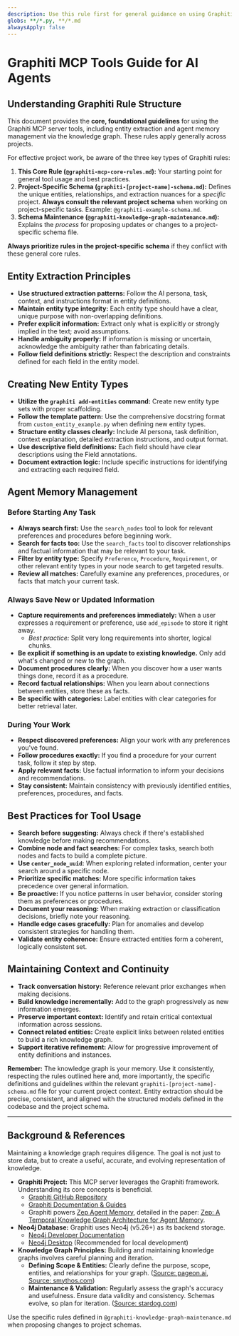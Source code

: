 ```yaml
---
description: Use this rule first for general guidance on using Graphiti MCP server tools (entity extraction, memory). It explains the overall rule structure and links to project-specific schemas and maintenance procedures.
globs: **/*.py, **/*.md
alwaysApply: false
---
```


# Graphiti MCP Tools Guide for AI Agents

## Understanding Graphiti Rule Structure

This document provides the **core, foundational guidelines** for using the Graphiti MCP server tools, including entity extraction and agent memory management via the knowledge graph. These rules apply generally across projects.

For effective project work, be aware of the three key types of Graphiti rules:

1.  **This Core Rule (`@graphiti-mcp-core-rules.md`):** Your starting point for general tool usage and best practices.
2.  **Project-Specific Schema (`graphiti-[project-name]-schema.md`):** Defines the unique entities, relationships, and extraction nuances for a *specific* project. **Always consult the relevant project schema** when working on project-specific tasks. Example: `@graphiti-example-schema.md`.
3.  **Schema Maintenance (`@graphiti-knowledge-graph-maintenance.md`):** Explains the *process* for proposing updates or changes to a project-specific schema file.

**Always prioritize rules in the project-specific schema** if they conflict with these general core rules.

## Entity Extraction Principles

- **Use structured extraction patterns:** Follow the AI persona, task, context, and instructions format in entity definitions.
- **Maintain entity type integrity:** Each entity type should have a clear, unique purpose with non-overlapping definitions.
- **Prefer explicit information:** Extract only what is explicitly or strongly implied in the text; avoid assumptions.
- **Handle ambiguity properly:** If information is missing or uncertain, acknowledge the ambiguity rather than fabricating details.
- **Follow field definitions strictly:** Respect the description and constraints defined for each field in the entity model.

## Creating New Entity Types

- **Utilize the `graphiti add-entities` command:** Create new entity type sets with proper scaffolding.
- **Follow the template pattern:** Use the comprehensive docstring format from `custom_entity_example.py` when defining new entity types.
- **Structure entity classes clearly:** Include AI persona, task definition, context explanation, detailed extraction instructions, and output format.
- **Use descriptive field definitions:** Each field should have clear descriptions using the Field annotations.
- **Document extraction logic:** Include specific instructions for identifying and extracting each required field.

## Agent Memory Management

### Before Starting Any Task

- **Always search first:** Use the `search_nodes` tool to look for relevant preferences and procedures before beginning work.
- **Search for facts too:** Use the `search_facts` tool to discover relationships and factual information that may be relevant to your task.
- **Filter by entity type:** Specify `Preference`, `Procedure`, `Requirement`, or other relevant entity types in your node search to get targeted results.
- **Review all matches:** Carefully examine any preferences, procedures, or facts that match your current task.

### Always Save New or Updated Information

- **Capture requirements and preferences immediately:** When a user expresses a requirement or preference, use `add_episode` to store it right away.
  - _Best practice:_ Split very long requirements into shorter, logical chunks.
- **Be explicit if something is an update to existing knowledge.** Only add what's changed or new to the graph.
- **Document procedures clearly:** When you discover how a user wants things done, record it as a procedure.
- **Record factual relationships:** When you learn about connections between entities, store these as facts.
- **Be specific with categories:** Label entities with clear categories for better retrieval later.

### During Your Work

- **Respect discovered preferences:** Align your work with any preferences you've found.
- **Follow procedures exactly:** If you find a procedure for your current task, follow it step by step.
- **Apply relevant facts:** Use factual information to inform your decisions and recommendations.
- **Stay consistent:** Maintain consistency with previously identified entities, preferences, procedures, and facts.

## Best Practices for Tool Usage

- **Search before suggesting:** Always check if there's established knowledge before making recommendations.
- **Combine node and fact searches:** For complex tasks, search both nodes and facts to build a complete picture.
- **Use `center_node_uuid`:** When exploring related information, center your search around a specific node.
- **Prioritize specific matches:** More specific information takes precedence over general information.
- **Be proactive:** If you notice patterns in user behavior, consider storing them as preferences or procedures.
- **Document your reasoning:** When making extraction or classification decisions, briefly note your reasoning.
- **Handle edge cases gracefully:** Plan for anomalies and develop consistent strategies for handling them.
- **Validate entity coherence:** Ensure extracted entities form a coherent, logically consistent set.

## Maintaining Context and Continuity

- **Track conversation history:** Reference relevant prior exchanges when making decisions.
- **Build knowledge incrementally:** Add to the graph progressively as new information emerges.
- **Preserve important context:** Identify and retain critical contextual information across sessions.
- **Connect related entities:** Create explicit links between related entities to build a rich knowledge graph.
- **Support iterative refinement:** Allow for progressive improvement of entity definitions and instances.

**Remember:** The knowledge graph is your memory. Use it consistently, respecting the rules outlined here and, more importantly, the specific definitions and guidelines within the relevant `graphiti-[project-name]-schema.md` file for your current project context. Entity extraction should be precise, consistent, and aligned with the structured models defined in the codebase and the project schema.

---

## Background & References

Maintaining a knowledge graph requires diligence. The goal is not just to store data, but to create a useful, accurate, and evolving representation of knowledge.

*   **Graphiti Project:** This MCP server leverages the Graphiti framework. Understanding its core concepts is beneficial.
    *   [Graphiti GitHub Repository](https://github.com/getzep/Graphiti)
    *   [Graphiti Documentation & Guides](https://help.getzep.com/graphiti)
    *   Graphiti powers [Zep Agent Memory](https://www.getzep.com), detailed in the paper: [Zep: A Temporal Knowledge Graph Architecture for Agent Memory](https://arxiv.org/abs/2501.13956).
*   **Neo4j Database:** Graphiti uses Neo4j (v5.26+) as its backend storage.
    *   [Neo4j Developer Documentation](https://neo4j.com/docs/getting-started/current/)
    *   [Neo4j Desktop](https://neo4j.com/download/) (Recommended for local development)
*   **Knowledge Graph Principles:** Building and maintaining knowledge graphs involves careful planning and iteration.
    *   **Defining Scope & Entities:** Clearly define the purpose, scope, entities, and relationships for your graph. ([Source: pageon.ai](https://www.pageon.ai/blog/how-to-build-a-knowledge-graph), [Source: smythos.com](https://smythos.com/ai-agents/ai-tutorials/knowledge-graph-tutorial/))
    *   **Maintenance & Validation:** Regularly assess the graph's accuracy and usefulness. Ensure data validity and consistency. Schemas evolve, so plan for iteration. ([Source: stardog.com](https://www.stardog.com/building-a-knowledge-graph/))

Use the specific rules defined in `@graphiti-knowledge-graph-maintenance.md` when proposing changes to project schemas.
